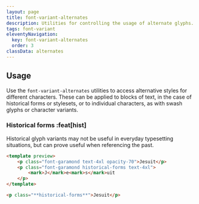 ```yaml
---
layout: page
title: font-variant-alternates
description: Utilities for controlling the usage of alternate glyphs.
tags: font-variant
eleventyNavigation:
  key: font-variant-alternates
  order: 3
classData: alternates
---
```


## Usage

Use the `font-variant-alternates` utilities to access alternative styles for different characters. These can be applied to blocks of text, in the case of historical forms or stylesets, or to individual characters, as with swash glyphs or character variants.

### Historical forms :feat[hist]

Historical glyph variants may not be useful in everyday typesetting situations, but can prove useful when referencing the past.

```html fuchsia
<template preview>
	<p class="font-garamond text-4xl opacity-70">Jesuit</p>
	<p class="font-garamond historical-forms text-4xl">
		<mark>J</mark>e<mark>s</mark>uit
	</p>
</template>

<p class="**historical-forms**">Jesuit</p>
```
